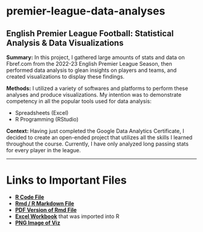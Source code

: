 # premier-league-data-analyses

## English Premier League Football: Statistical Analysis &amp; Data Visualizations

**Summary:** In this project, I gathered large amounts of stats and data on Fbref.com from the 2022-23 English Premier League Season, then performed data analysis to glean insights on players and teams, and created visualizations to display these findings.

**Methods:** I utilized a variety of softwares and platforms to perform these analyses and produce visualizations. My intention was to demonstrate competency in all the popular tools used for data analysis:
* Spreadsheets (Excel)
* R Programming (RStudio)

**Context:** Having just completed the Google Data Analytics Certificate, I decided to create an open-ended project that utilizes all the skills I learned throughout the course. Currently, I have only analyzed long passing stats for every player in the league.
__________________________________________________________________________
# Links to Important Files

* [**R Code File**](https://github.com/fitzellforce/premier-league-data-analyses/blob/main/premier.league_long.passing.analysis.R)
* [**Rmd / R Markdown File**](https://github.com/fitzellforce/premier-league-data-analyses/blob/main/premier_league_data_analysis.Rmd)
* [**PDF Version of Rmd File**](https://github.com/fitzellforce/premier-league-data-analyses/blob/main/premier_league_data_analysis_Rmd.pdf)
* [**Excel Workbook**](https://github.com/fitzellforce/premier-league-data-analyses/blob/main/Player%20Stats%20per90.xlsx) that was imported into R
* [**PNG Image of Viz**](https://github.com/fitzellforce/premier-league-data-analyses/blob/main/premier.league_long.passing.viz.png)
